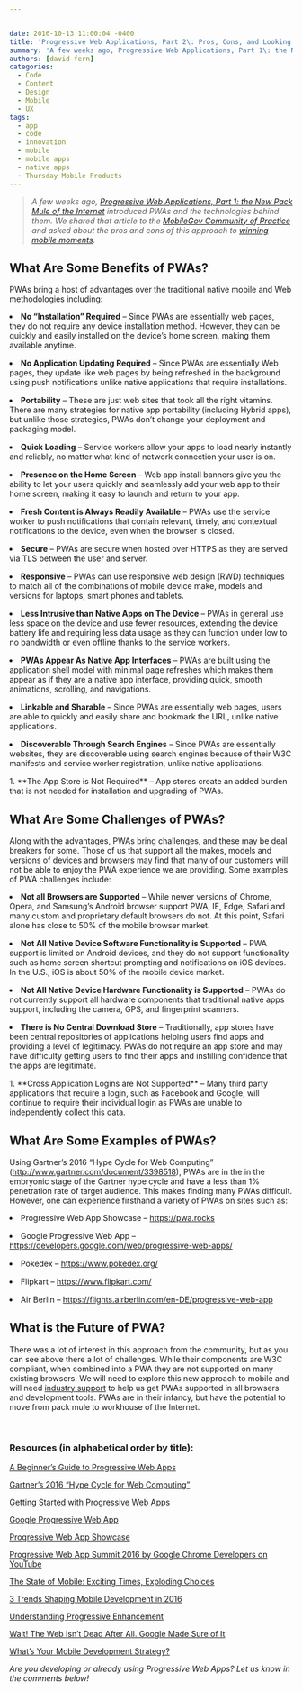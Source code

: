 ```yaml
---


date: 2016-10-13 11:00:04 -0400
title: 'Progressive Web Applications, Part 2\: Pros, Cons, and Looking Ahead'
summary: 'A few weeks ago, Progressive Web Applications, Part 1\: the New Pack Mule of the Internet introduced PWAs and the technologies behind them. We shared that article to the MobileGov Community of Practice and asked about the pros and cons of this approach to winning mobile moments. What Are Some Benefits of PWAs? PWAs bring'
authors: [david-fern]
categories:
  - Code
  - Content
  - Design
  - Mobile
  - UX
tags:
  - app
  - code
  - innovation
  - mobile
  - mobile apps
  - native apps
  - Thursday Mobile Products
---
```


> _A few weeks ago, [_Progressive Web Applications, Part 1: the New Pack Mule of the Internet_](https://www.WHATEVER/2016/09/20/progressive-web-applications-part-1-the-new-pack-mule-of-the-internet/) _introduced PWAs and the technologies behind them. We shared that article to the [_MobileGov Community of Practice_](https://www.WHATEVER/communities/mobile/) and asked about the pros and cons of this approach to_ [_winning mobile moments_](https://www.WHATEVER/2015/10/07/is-your-agency-winning-its-mobile-moments/)._

## What Are Some Benefits of PWAs?

PWAs bring a host of advantages over the traditional native mobile and Web methodologies including:

<li style="margin-bottom: 15px">
  <strong>No “Installation” Required</strong> – Since PWAs are essentially web pages, they do not require any device installation method. However, they can be quickly and easily installed on the device’s home screen, making them available anytime.
</li>
<li style="margin-bottom: 15px">
  <strong>No Application Updating Required</strong> – Since PWAs are essentially Web pages, they update like web pages by being refreshed in the background using push notifications unlike native applications that require installations.
</li>
<li style="margin-bottom: 15px">
  <strong>Portability</strong> &#8211; These are just web sites that took all the right vitamins. There are many strategies for native app portability (including Hybrid apps), but unlike those strategies, PWAs don&#8217;t change your deployment and packaging model.
</li>
<li style="margin-bottom: 15px">
  <strong>Quick Loading</strong> &#8211; Service workers allow your apps to load nearly instantly and reliably, no matter what kind of network connection your user is on.
</li>
<li style="margin-bottom: 15px">
  <strong>Presence on the Home Screen</strong> &#8211; Web app install banners give you the ability to let your users quickly and seamlessly add your web app to their home screen, making it easy to launch and return to your app.
</li>
<li style="margin-bottom: 15px">
  <strong>Fresh Content is Always Readily Available</strong> – PWAs use the service worker to push notifications that contain relevant, timely, and contextual notifications to the device, even when the browser is closed.
</li>
<li style="margin-bottom: 15px">
  <strong>Secure</strong> – PWAs are secure when hosted over HTTPS as they are served via TLS between the user and server.
</li>
<li style="margin-bottom: 15px">
  <strong>Responsive</strong> – PWAs can use responsive web design (RWD) techniques to match all of the combinations of mobile device make, models and versions for laptops, smart phones and tablets.
</li>
<li style="margin-bottom: 15px">
  <strong>Less Intrusive than Native Apps on The Device</strong> – PWAs in general use less space on the device and use fewer resources, extending the device battery life and requiring less data usage as they can function under low to no bandwidth or even offline thanks to the service workers.
</li>
<li style="margin-bottom: 15px">
  <strong>PWAs Appear As Native App Interfaces</strong> – PWAs are built using the application shell model with minimal page refreshes which makes them appear as if they are a native app interface, providing quick, smooth animations, scrolling, and navigations.
</li>
<li style="margin-bottom: 15px">
  <strong>Linkable and Sharable</strong> &#8211; Since PWAs are essentially web pages, users are able to quickly and easily share and bookmark the URL, unlike native applications.
</li>
<li style="margin-bottom: 15px">
  <strong>Discoverable Through Search Engines</strong> – Since PWAs are essentially websites, they are discoverable using search engines because of their W3C manifests and service worker registration, unlike native applications.
</li>
  1. **The App Store is Not Required** – App stores create an added burden that is not needed for installation and upgrading of PWAs.

## What Are Some Challenges of PWAs?

Along with the advantages, PWAs bring challenges, and these may be deal breakers for some. Those of us that support all the makes, models and versions of devices and browsers may find that many of our customers will not be able to enjoy the PWA experience we are providing. Some examples of PWA challenges include:

<li style="margin-bottom: 15px">
  <strong>Not all Browsers are Supported</strong> – While newer versions of Chrome, Opera, and Samsung’s Android browser support PWA, IE, Edge, Safari and many custom and proprietary default browsers do not. At this point, Safari alone has close to 50% of the mobile browser market.
</li>
<li style="margin-bottom: 15px">
  <strong>Not All Native Device Software Functionality is Supported</strong> – PWA support is limited on Android devices, and they do not support functionality such as home screen shortcut prompting and notifications on iOS devices. In the U.S., iOS is about 50% of the mobile device market.
</li>
<li style="margin-bottom: 15px">
  <strong>Not All Native Device Hardware Functionality is Supported</strong> – PWAs do not currently support all hardware components that traditional native apps support, including the camera, GPS, and fingerprint scanners.
</li>
<li style="margin-bottom: 15px">
  <strong>There is No Central Download Store</strong> – Traditionally, app stores have been central repositories of applications helping users find apps and providing a level of legitimacy. PWAs do not require an app store and may have difficulty getting users to find their apps and instilling confidence that the apps are legitimate.
</li>
  1. **Cross Application Logins are Not Supported** – Many third party applications that require a login, such as Facebook and Google, will continue to require their individual login as PWAs are unable to independently collect this data.

## What Are Some Examples of PWAs?

Using Gartner’s 2016 “Hype Cycle for Web Computing” (<http://www.gartner.com/document/3398518>), PWAs are in the in the embryonic stage of the Gartner hype cycle and have a less than 1% penetration rate of target audience. This makes finding many PWAs difficult. However, one can experience firsthand a variety of PWAs on sites such as:

<li style="margin-bottom: 15px">
  Progressive Web App Showcase &#8211; <a href="https://pwa.rocks/">https://pwa.rocks</a>
</li>
<li style="margin-bottom: 15px">
  Google Progressive Web App &#8211; <a href="https://developers.google.com/web/progressive-web-apps/">https://developers.google.com/web/progressive-web-apps/</a>
</li>
<li style="margin-bottom: 15px">
  Pokedex &#8211; <a href="https://www.pokedex.org/">https://www.pokedex.org/</a>
</li>
<li style="margin-bottom: 15px">
  Flipkart &#8211; <a href="https://www.flipkart.com/">https://www.flipkart.com/</a>
</li>
<li style="margin-bottom: 15px">
  Air Berlin &#8211; <a href="https://flights.airberlin.com/en-DE/progressive-web-app">https://flights.airberlin.com/en-DE/progressive-web-app</a>
</li>

## What is the Future of PWA?

There was a lot of interest in this approach from the community, but as you can see above there a lot of challenges. While their components are W3C compliant, when combined into a PWA they are not supported on many existing browsers. We will need to explore this new approach to mobile and will need [industry support](http://www.benfarrell.com/2016/02/26/progressive-web-apps/) to help us get PWAs supported in all browsers and development tools. PWAs are in their infancy, but have the potential to move from pack mule to workhouse of the Internet.

&nbsp;

### Resources (in alphabetical order by title):

[A Beginner’s Guide to Progressive Web Apps](https://www.smashingmagazine.com/2016/08/a-beginners-guide-to-progressive-web-apps/)

[Gartner’s 2016 “Hype Cycle for Web Computing”](http://www.gartner.com/document/3398518)

[Getting Started with Progressive Web Apps](https://addyosmani.com/blog/getting-started-with-progressive-web-apps/)

[Google Progressive Web App](https://developers.google.com/web/progressive-web-apps/)

[Progressive Web App Showcase](https://www.pwa.rocks)

[Progressive Web App Summit 2016 by Google Chrome Developers on YouTube](https://www.youtube.com/playlist?list=PLNYkxOF6rcIAWWNR_Q6eLPhsyx6VvYjVb)

[The State of Mobile: Exciting Times, Exploding Choices](http://sdtimes.com/the-state-of-mobile-exciting-times-exploding-choices/)

[3 Trends Shaping Mobile Development in 2016](https://adtmag.com/blogs/dev-watch/2016/01/mobile-dev-trends.aspx)

[Understanding Progressive Enhancement](http://alistapart.com/article/understandingprogressiveenhancement)

[Wait! The Web Isn’t Dead After All. Google Made Sure of It](https://www.wired.com/2016/04/wait-web-isnt-really-dead-google-made-sure/)

[What’s Your Mobile Development Strategy?](http://sdtimes.com/whats-your-mobile-deveolpment-strategy/)

_Are you developing or already using Progressive Web Apps? Let us know in the comments below!_